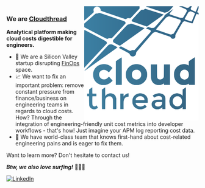 <img align="right" src="https://github.com/cloudthread-io/cloudthread-io/raw/main/assets/logo_square_new_10.svg" width="300" height="300" alt="Cloudthread Logo" />

### We are [Cloudthread](https://cloudthread.io)

**Analytical platform making cloud costs digestible for engineers.**

- 🚀 We are a Silicon Valley startup disrupting [FinOps](https://finops.org) space.
- 📈 We want to fix an important problem: remove constant pressure from finance/business on engineering teams in regards to cloud costs. How? Through the integration of engineering-friendly unit cost metrics into developer workflows - that's how! Just imagine your APM log reporting cost data.
- 💪 We have world-class team that knows first-hand about cost-related engineering pains and is eager to fix them.

Want to learn more? Don't hesitate to contact us!


***Btw, we also love surfing!***
🏄‍♂️🤙

[![LinkedIn](https://img.shields.io/badge/linkedin-2867B2?style=for-the-badge&logo=linkedin)](https://www.linkedin.com/company/cloudthread)
